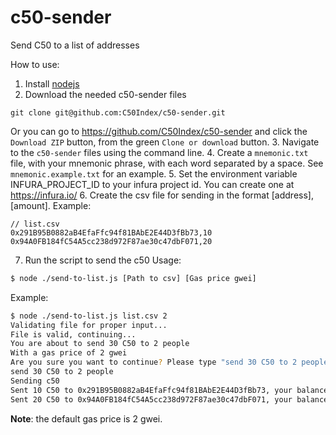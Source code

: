 # c50-sender

Send C50 to a list of addresses

How to use:

1. Install [nodejs](https://nodejs.org/en/download/)
2. Download the needed c50-sender files
```
git clone git@github.com:C50Index/c50-sender.git
```

Or you can go to https://github.com/C50Index/c50-sender and click the `Download ZIP` button, from the green `Clone or download` button.
3. Navigate to the `c50-sender` files using the command line.
4. Create a `mnemonic.txt` file, with your mnemonic phrase, with each word separated by a space.  See `mnemonic.example.txt` for an example.
5. Set the environment variable INFURA_PROJECT_ID to your infura project id.  You can create one at https://infura.io/
6. Create the csv file for sending in the format [address],[amount].
Example:
```csv
// list.csv
0x291B95B0882aB4EfaFfc94f81BAbE2E44D3fBb73,10
0x94A0FB184fC54A5cc238d972F87ae30c47dbF071,20
```
7. Run the script to send the c50
Usage:
```sh
$ node ./send-to-list.js [Path to csv] [Gas price gwei]
```

Example:
```sh
$ node ./send-to-list.js list.csv 2
Validating file for proper input...
File is valid, continuing...
You are about to send 30 C50 to 2 people
With a gas price of 2 gwei
Are you sure you want to continue? Please type "send 30 C50 to 2 people" if you want to continue.
send 30 C50 to 2 people
Sending c50
Sent 10 C50 to 0x291B95B0882aB4EfaFfc94f81BAbE2E44D3fBb73, your balance=9,999,506 C50
Sent 20 C50 to 0x94A0FB184fC54A5cc238d972F87ae30c47dbF071, your balance=9,999,486 C50
```


**Note**: the default gas price is 2 gwei.
